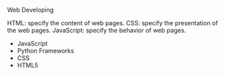Web Developing

HTML: 
	specify the content of web pages.
CSS:
	specify the presentation of the web pages.
JavaScript: 
	specify the behavior of web pages.


- JavaScript
- Python Frameworks
- CSS
- HTML5
